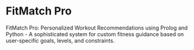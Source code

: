 # FitMatch Pro
 FitMatch Pro: Personalized Workout Recommendations using Prolog and Python - A sophisticated system for custom fitness guidance based on user-specific goals, levels, and constraints.
